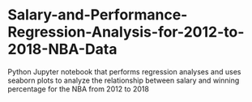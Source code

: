 # Salary-and-Performance-Regression-Analysis-for-2012-to-2018-NBA-Data
Python Jupyter notebook that performs regression analyses and uses seaborn plots to analyze the relationship between salary and winning percentage for the NBA from 2012 to 2018 
